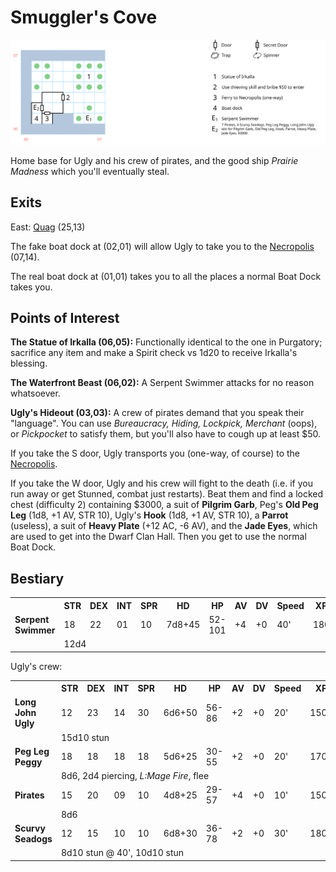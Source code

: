 # Smuggler's Cove

![map](smugglers-cove.svg)

Home base for Ugly and his crew of pirates, and the good ship *Prairie Madness* which you'll eventually steal.

## Exits

East: [Quag](dilmun.md) (25,13)

The fake boat dock at (02,01) will allow Ugly to take you to the [Necropolis](necropolis.md) (07,14).

The real boat dock at (01,01) takes you to all the places a normal Boat Dock takes you.

## Points of Interest

**The Statue of Irkalla (06,05):** Functionally identical to the one in Purgatory; sacrifice any item and make a Spirit check vs 1d20 to receive Irkalla's blessing.

**The Waterfront Beast (06,02):** A Serpent Swimmer attacks for no reason whatsoever.

**Ugly's Hideout (03,03):** A crew of pirates demand that you speak their "language". You can use *Bureaucracy, Hiding, Lockpick, Merchant* (oops), or *Pickpocket* to satisfy them, but you'll also have to cough up at least $50.

If you take the S door, Ugly transports you (one-way, of course) to the [Necropolis](necropolis.md).

If you take the W door, Ugly and his crew will fight to the death (i.e. if you run away or get Stunned, combat just restarts). Beat them and find a locked chest (difficulty 2) containing $3000, a suit of **Pilgrim Garb**, Peg's **Old Peg Leg** (1d8, +1 AV, STR 10), Ugly's **Hook** (1d8, +1 AV, STR 10), a **Parrot** (useless), a suit of **Heavy Plate** (+12 AC, -6 AV), and the **Jade Eyes**, which are used to get into the Dwarf Clan Hall. Then you get to use the normal Boat Dock.

## Bestiary

<table>
  <tr>
    <th></th>
    <th>STR</th>
    <th>DEX</th>
    <th>INT</th>
    <th>SPR</th>
    <th>HD</th>
    <th>HP</th>
    <th>AV</th>
    <th>DV</th>
    <th>Speed</th>
    <th>XP</th>
  </tr>
  <tr>
    <td><b>Serpent Swimmer</b></td>
    <td>18</td>
    <td>22</td>
    <td>01</td>
    <td>10</td>
    <td>7d8+45</td>
    <td>52-101</td>
    <td>+4</td>
    <td>+0</td>
    <td>40'</td>
    <td>180</td>
  </tr>
  <tr>
    <td></td>
    <td colspan=10>12d4</td>
  </tr>
</table>

Ugly's crew:

<table>
  <tr>
    <th></th>
    <th>STR</th>
    <th>DEX</th>
    <th>INT</th>
    <th>SPR</th>
    <th>HD</th>
    <th>HP</th>
    <th>AV</th>
    <th>DV</th>
    <th>Speed</th>
    <th>XP</th>
  </tr>
  <tr>
    <td><b>Long John Ugly</b></td>
    <td>12</td>
    <td>23</td>
    <td>14</td>
    <td>30</td>
    <td>6d6+50</td>
    <td>56-86</td>
    <td>+2</td>
    <td>+0</td>
    <td>20'</td>
    <td>1500</td>
  </tr>
  <tr>
    <td></td>
    <td colspan=10>15d10 stun
  </tr>
  <tr>
    <td><b>Peg Leg Peggy</b></td>
    <td>18</td>
    <td>18</td>
    <td>18</td>
    <td>18</td>
    <td>5d6+25</td>
    <td>30-55</td>
    <td>+2</td>
    <td>+0</td>
    <td>20'</td>
    <td>170</td>
  </tr>
  <tr>
    <td></td>
    <td colspan=10>8d6, 2d4 piercing, <i>L:Mage Fire</i>, flee</td>
  </tr>
  <tr>
    <td><b>Pirates</b></td>
    <td>15</td>
    <td>20</td>
    <td>09</td>
    <td>10</td>
    <td>4d8+25</td>
    <td>29-57</td>
    <td>+4</td>
    <td>+0</td>
    <td>10'</td>
    <td>150</td>
  </tr>
  <tr>
    <td></td>
    <td colspan=10>8d6</td>
  </tr>
  <tr>
    <td><b>Scurvy Seadogs</b></td>
    <td>12</td>
    <td>15</td>
    <td>10</td>
    <td>10</td>
    <td>6d8+30</td>
    <td>36-78</td>
    <td>+2</td>
    <td>+0</td>
    <td>30'</td>
    <td>180</td>
  </tr>
  <tr>
    <td></td>
    <td colspan=10>8d10 stun @ 40', 10d10 stun</td>
  </tr>
</table>